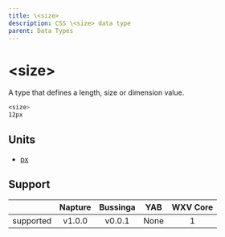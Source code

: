 ```yaml
---
title: \<size>
description: CSS \<size> data type
parent: Data Types
---
```

# \<size>

A type that defines a length, size or dimension value.

```css
<size>
12px
```

## Units

- [px](../units/px.md)

## Support

|           | Napture                  | Bussinga                 | YAB                    | WXV Core            |
| --------- | :----------------------: | :----------------------: | :--------------------: | :-----------------: |
| supported | <span full>v1.0.0</span> | <span full>v0.0.1</span> | <span none>None</span> | <span full>1</span> |
